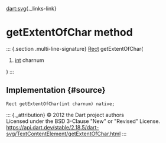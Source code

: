 [dart:svg](../../dart-svg/dart-svg-library){._links-link}

getExtentOfChar method
======================

::: {.section .multi-line-signature}
[Rect](../rect-class) getExtentOfChar(

1.  [int](../../dart-core/int-class) charnum

)
:::

Implementation {#source}
--------------

``` {.language-dart data-language="dart"}
Rect getExtentOfChar(int charnum) native;
```

::: {._attribution}
© 2012 the Dart project authors\
Licensed under the BSD 3-Clause \"New\" or \"Revised\" License.\
<https://api.dart.dev/stable/2.18.5/dart-svg/TextContentElement/getExtentOfChar.html>
:::
